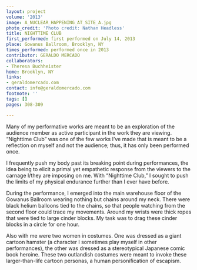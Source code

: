 ```yaml
---
layout: project
volume: '2013'
image: A_NUCLEAR_HAPPENING_AT_SITE_A.jpg
photo_credit: 'Photo credit: Nathan Headless'
title: NIGHTTIME CLUB
first_performed: first performed on July 14, 2013
place: Gowanus Ballroom, Brooklyn, NY
times_performed: performed once in 2013
contributor: GERALDO MERCADO
collaborators:
- Theresa Buchheister
home: Brooklyn, NY
links:
- geraldomercado.com
contact: info@geraldomercado.com
footnote: ''
tags: []
pages: 308-309

---
```


Many of my performative works are meant to be an exploration of the audience member as active participant in the work they are viewing. “Nighttime Club” was one of the few works I’ve made that is meant to be a reflection on myself and not the audience; thus, it has only been performed once.

I frequently push my body past its breaking point during performances, the idea being to elicit a primal yet empathetic response from the viewers to the carnage I/they are imposing on me. With “Nighttime Club,” I sought to push the limits of my physical endurance further than I ever have before.

During the performance, I emerged into the main warehouse floor of the Gowanus Ballroom wearing nothing but chains around my neck. There were black helium balloons tied to the chains, so that people watching from the second floor could trace my movements. Around my wrists were thick ropes that were tied to large cinder blocks. My task was to drag these cinder blocks in a circle for one hour.

Also with me were two women in costumes. One was dressed as a giant cartoon hamster (a character I sometimes play myself in other performances), the other was dressed as a stereotypical Japanese comic book heroine. These two outlandish costumes were meant to invoke these larger-than-life cartoon personas, a human personification of escapism.
